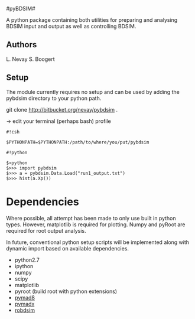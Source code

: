 #pyBDSIM#

A python package containing both utilities for preparing and analysing BDSIM input and output as well as controlling BDSIM.

## Authors ##

L. Nevay
S. Boogert

## Setup ##
The module currently requires no setup and can be used by adding the pybdsim directory to your python path.

git clone http://bitbucket.org/nevay/pybdsim .

-> edit your terminal (perhaps bash) profile


```
#!csh

$PYTHONPATH=$PYTHONPATH:/path/to/where/you/put/pybdsim

```


```
#!python

$>python
$>>> import pybdsim
$>>> a = pybdsim.Data.Load("run1_output.txt")
$>>> hist(a.Xp())
```

# Dependencies #
Where possible, all attempt has been made to only use built in python types.  However, matplotlib is required for plotting.  Numpy and pyRoot are required for root output analysis.

In future, conventional python setup scripts will be implemented along with dynamic import based on available dependencies.

* python2.7
* ipython
* numpy
* scipy
* matplotlib 
* pyroot (build root with python extensions)
* [pymad8](https://bitbucket.org/jairhul/pymad8)
* [pymadx](https://bitbucket.org/jairhul/pymadx)
* [robdsim](https://bitbucket.org/jairhul/robdsim)